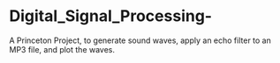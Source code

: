 # Digital_Signal_Processing-
A Princeton Project, to generate sound waves, apply an echo filter to an MP3 file, and plot the waves.
